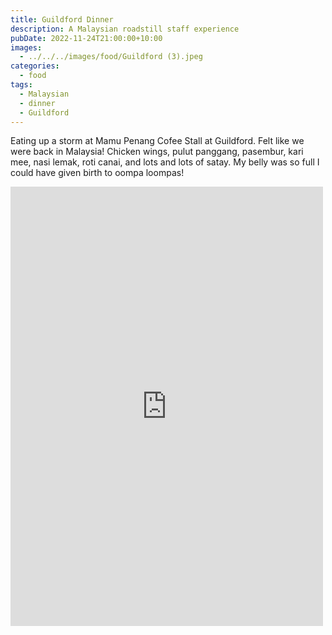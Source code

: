 ```yaml
---
title: Guildford Dinner
description: A Malaysian roadstill staff experience
pubDate: 2022-11-24T21:00:00+10:00
images:
  - ../../../images/food/Guildford (3).jpeg
categories:
  - food
tags:
  - Malaysian
  - dinner
  - Guildford
---
```


Eating up a storm at Mamu Penang Cofee Stall at Guildford. Felt like we were back in Malaysia! Chicken wings, pulut panggang, pasembur, kari mee, nasi lemak, roti canai, and lots and lots of satay. My belly was so full I could have given birth to oompa loompas!

<iframe src="https://www.facebook.com/plugins/post.php?href=https%3A%2F%2Fwww.facebook.com%2Fchris1.tham%2Fposts%2Fpfbid03614WnbHgwCV7iQv74wFLabw4fSxC7AX2ELZgv63dxFCdezPPn8H6PyqbF3VwTv4jl&show_text=true&width=500" width="500" height="703" style="border:none;overflow:hidden" scrolling="no" frameborder="0" allowfullscreen="true" allow="autoplay; clipboard-write; encrypted-media; picture-in-picture; web-share"></iframe>
